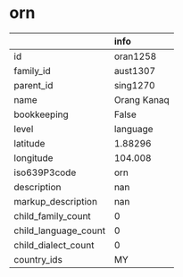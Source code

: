 # orn
|                      | info        |
|:---------------------|:------------|
| id                   | oran1258    |
| family_id            | aust1307    |
| parent_id            | sing1270    |
| name                 | Orang Kanaq |
| bookkeeping          | False       |
| level                | language    |
| latitude             | 1.88296     |
| longitude            | 104.008     |
| iso639P3code         | orn         |
| description          | nan         |
| markup_description   | nan         |
| child_family_count   | 0           |
| child_language_count | 0           |
| child_dialect_count  | 0           |
| country_ids          | MY          |